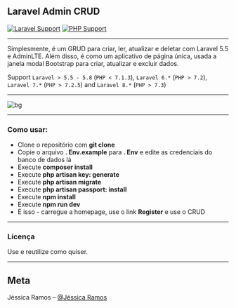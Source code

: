 ## Laravel Admin CRUD

[![Laravel Support](https://img.shields.io/badge/Laravel-5.5--8.2-brightgreen.svg)]()
[![PHP Support](https://img.shields.io/badge/PHP-7.1.3+-brightgreen.svg)]()

---

Simplesmente, é um GRUD para criar, ler, atualizar e deletar com Laravel 5.5 e AdminLTE. Além disso, é como um aplicativo de página única, usada a janela modal Bootstrap para criar, atualizar e excluir dados.


Support `Laravel > 5.5 - 5.8` (`PHP < 7.1.3`), `Laravel 6.*` (`PHP > 7.2`), `Laravel 7.*` (`PHP > 7.2.5`) and `Laravel 8.*` (`PHP > 7.3`)

---

![bg](https://miro.medium.com/max/4656/1*mzMIXN2JodV2taEBzmUKLg.png)

---
### Como usar:

- Clone o repositório com __git clone__
- Copie o arquivo __. Env.example__ para __. Env__ e edite as credenciais do banco de dados lá
- Execute __composer install__
- Execute __php artisan key: generate__
- Execute __php artisan migrate__
- Execute __php artisan passport: install__
- Execute __npm install__
- Execute __npm run dev__
- É isso - carregue a homepage, use o link __Register__ e use o CRUD

---

### Licença

Use e reutilize como quiser.

---
## Meta

Jéssica Ramos – [@Jéssica Ramos](https://www.linkedin.com/in/jessica-charliny-ramos-0b31781ba/)
